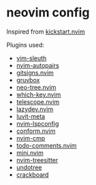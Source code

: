 # neovim config

Inspired from [kickstart.nvim](https://github.com/nvim-lua/kickstart.nvim)

Plugins used:
- [vim-sleuth](https://github.com/tpope/vim-sleuth)
- [nvim-autopairs](https://github.com/windwp/nvim-autopairs)
- [gitsigns.nvim](https://github.com/lewis6991/gitsigns.nvim)
- [gruvbox](https://github.com/morhetz/gruvbox)
- [neo-tree.nvim](https://github.com/nvim-neo-tree/neo-tree.nvim)
- [which-key.nvim](https://github.com/folke/which-key.nvim)
- [telescope.nvim](https://github.com/nvim-telescope/telescope.nvim)
- [lazydev.nvim](https://github.com/folke/lazydev.nvim)
- [luvit-meta](https://github.com/Bilal2453/luvit-meta)
- [nvim-lspconfig](https://github.com/neovim/nvim-lspconfig)
- [conform.nvim](https://github.com/stevearc/conform.nvim)
- [nvim-cmp](https://github.com/hrsh7th/nvim-cmp)
- [todo-comments.nvim](https://github.com/folke/todo-comments.nvim)
- [mini.nvim](https://github.com/echasnovski/mini.nvim)
- [nvim-treesitter](https://github.com/nvim-treesitter/nvim-treesitter)
- [undotree](https://github.com/mbbill/undotree)
- [crackboard](https://github.com/boganworld/crackboard.nvim)

